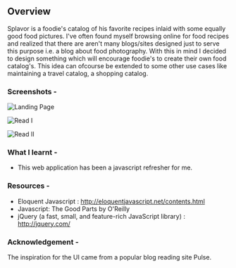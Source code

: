 ## Overview

Splavor is a foodie's catalog of his favorite recipes inlaid with some equally good food pictures. I've often found myself browsing online for food recipes and realized that there are aren't many blogs/sites designed just to serve this purpose i.e. a blog about food photography. With this in mind I decided to design something which will encourage foodie's to create their own food catalog's.
This idea can ofcourse be extended to some other use cases like maintaining a travel catalog, a shopping catalog.

### Screenshots -
![Landing Page](http://i.imgur.com/vwcCvsx.png)

![Read I](http://i.imgur.com/o7KYSSU.png)

![Read II](http://i.imgur.com/OSKihiU.png)

### What I learnt -
 - This web application has been a javascript refresher for me.

### Resources -
  -  Eloquent Javascript : http://eloquentjavascript.net/contents.html
  -  Javascript: The Good Parts by O'Reilly
  -  jQuery (a fast, small, and feature-rich JavaScript library) : http://jquery.com/ 

### Acknowledgement -
The inspiration for the UI came from a popular blog reading site Pulse.



